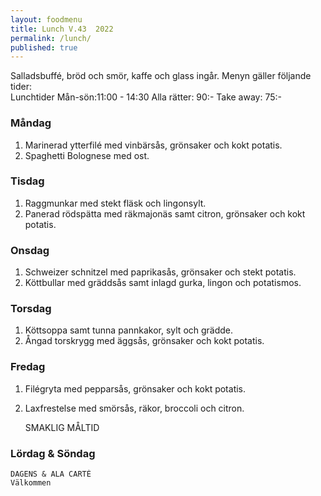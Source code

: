 ```yaml
---
layout: foodmenu
title: Lunch V.43  2022
permalink: /lunch/
published: true
---
```

Salladsbuffé, bröd och smör, kaffe och glass ingår.
Menyn gäller följande tider:  
Lunchtider  Mån-sön:11:00 - 14:30
Alla rätter: 90:- Take away: 75:-
                                
### Måndag
1. Marinerad ytterfilé med vinbärsås, grönsaker och kokt potatis.
2. Spaghetti Bolognese med ost.

### Tisdag
1. Raggmunkar med stekt fläsk och lingonsylt.
2. Panerad rödspätta med räkmajonäs samt citron, grönsaker och kokt potatis.

### Onsdag
1. Schweizer schnitzel med paprikasås, grönsaker och stekt potatis.
2. Köttbullar med gräddsås samt inlagd gurka, lingon och potatismos.

### Torsdag
1. Köttsoppa samt tunna pannkakor, sylt och grädde. 
2. Ångad torskrygg med äggsås, grönsaker och kokt potatis.

### Fredag  
1. Filégryta med pepparsås, grönsaker och kokt potatis.
2. Laxfrestelse med smörsås, räkor, broccoli och citron.
 

     SMAKLIG MÅLTID
  
  ### Lördag & Söndag 
    DAGENS & ALA CARTÈ
    Välkommen
    
       
    

   
    
   
     
